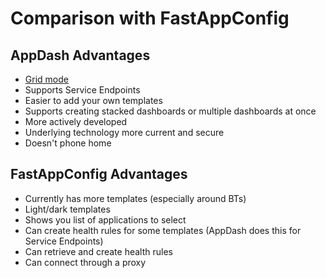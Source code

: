 # Comparison with FastAppConfig

## AppDash Advantages

- [Grid mode](grid)
- Supports Service Endpoints
- Easier to add your own templates
- Supports creating stacked dashboards or multiple dashboards at once
- More actively developed
- Underlying technology more current and secure
- Doesn't phone home

## FastAppConfig Advantages

- Currently has more templates (especially around BTs)
- Light/dark templates
- Shows you list of applications to select
- Can create health rules for some templates (AppDash does this for Service Endpoints)
- Can retrieve and create health rules
- Can connect through a proxy



